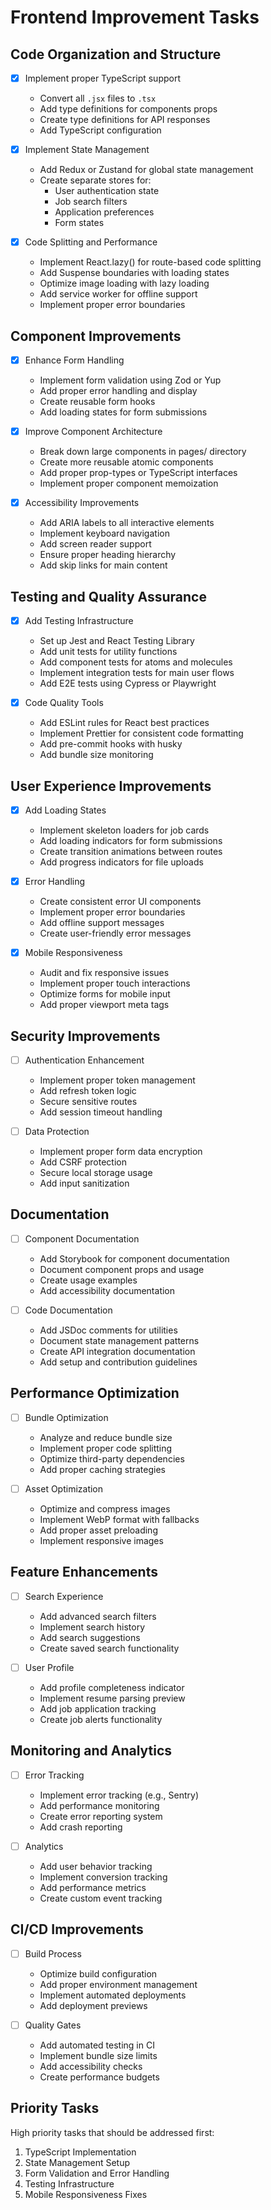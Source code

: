 # Frontend Improvement Tasks

## Code Organization and Structure
- [x] Implement proper TypeScript support
  - Convert all `.jsx` files to `.tsx`
  - Add type definitions for components props
  - Create type definitions for API responses
  - Add TypeScript configuration

- [x] Implement State Management
  - Add Redux or Zustand for global state management
  - Create separate stores for:
    - User authentication state
    - Job search filters
    - Application preferences
    - Form states

- [x] Code Splitting and Performance
  - Implement React.lazy() for route-based code splitting
  - Add Suspense boundaries with loading states
  - Optimize image loading with lazy loading
  - Add service worker for offline support
  - Implement proper error boundaries

## Component Improvements
- [x] Enhance Form Handling
  - Implement form validation using Zod or Yup
  - Add proper error handling and display
  - Create reusable form hooks
  - Add loading states for form submissions

- [x] Improve Component Architecture
  - Break down large components in pages/ directory
  - Create more reusable atomic components
  - Add proper prop-types or TypeScript interfaces
  - Implement proper component memoization

- [x] Accessibility Improvements
  - Add ARIA labels to all interactive elements
  - Implement keyboard navigation
  - Add screen reader support
  - Ensure proper heading hierarchy
  - Add skip links for main content

## Testing and Quality Assurance
- [x] Add Testing Infrastructure
  - Set up Jest and React Testing Library
  - Add unit tests for utility functions
  - Add component tests for atoms and molecules
  - Implement integration tests for main user flows
  - Add E2E tests using Cypress or Playwright

- [x] Code Quality Tools
  - Add ESLint rules for React best practices
  - Implement Prettier for consistent code formatting
  - Add pre-commit hooks with husky
  - Add bundle size monitoring

## User Experience Improvements
- [x] Add Loading States
  - Implement skeleton loaders for job cards
  - Add loading indicators for form submissions
  - Create transition animations between routes
  - Add progress indicators for file uploads

- [x] Error Handling
  - Create consistent error UI components
  - Implement proper error boundaries
  - Add offline support messages
  - Create user-friendly error messages

- [x] Mobile Responsiveness
  - Audit and fix responsive issues
  - Implement proper touch interactions
  - Optimize forms for mobile input
  - Add proper viewport meta tags

## Security Improvements
- [ ] Authentication Enhancement
  - Implement proper token management
  - Add refresh token logic
  - Secure sensitive routes
  - Add session timeout handling

- [ ] Data Protection
  - Implement proper form data encryption
  - Add CSRF protection
  - Secure local storage usage
  - Add input sanitization

## Documentation
- [ ] Component Documentation
  - Add Storybook for component documentation
  - Document component props and usage
  - Create usage examples
  - Add accessibility documentation

- [ ] Code Documentation
  - Add JSDoc comments for utilities
  - Document state management patterns
  - Create API integration documentation
  - Add setup and contribution guidelines

## Performance Optimization
- [ ] Bundle Optimization
  - Analyze and reduce bundle size
  - Implement proper code splitting
  - Optimize third-party dependencies
  - Add proper caching strategies

- [ ] Asset Optimization
  - Optimize and compress images
  - Implement WebP format with fallbacks
  - Add proper asset preloading
  - Implement responsive images

## Feature Enhancements
- [ ] Search Experience
  - Add advanced search filters
  - Implement search history
  - Add search suggestions
  - Create saved search functionality

- [ ] User Profile
  - Add profile completeness indicator
  - Implement resume parsing preview
  - Add job application tracking
  - Create job alerts functionality

## Monitoring and Analytics
- [ ] Error Tracking
  - Implement error tracking (e.g., Sentry)
  - Add performance monitoring
  - Create error reporting system
  - Add crash reporting

- [ ] Analytics
  - Add user behavior tracking
  - Implement conversion tracking
  - Add performance metrics
  - Create custom event tracking

## CI/CD Improvements
- [ ] Build Process
  - Optimize build configuration
  - Add proper environment management
  - Implement automated deployments
  - Add deployment previews

- [ ] Quality Gates
  - Add automated testing in CI
  - Implement bundle size limits
  - Add accessibility checks
  - Create performance budgets

## Priority Tasks
High priority tasks that should be addressed first:
1. TypeScript Implementation
2. State Management Setup
3. Form Validation and Error Handling
4. Testing Infrastructure
5. Mobile Responsiveness Fixes 